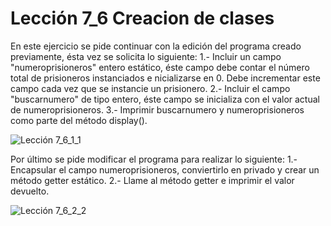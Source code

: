 # Lección 7_6 Creacion de clases

En este ejercicio se pide continuar con la edición del programa creado previamente, ésta vez se solicita lo siguiente:
1.- Incluir un campo "numeroprisioneros" entero estático, éste campo debe contar el número total de prisioneros instanciados e nicializarse en 0. Debe incrementar este campo cada vez que se instancie un prisionero.
2.- Incluir el campo "buscarnumero" de tipo entero, éste campo se inicializa con el valor actual de numeroprisioneros.
3.- Imprimir buscarnumero y numeroprisioneros como parte del método display().

![Lección 7_6_1_1](https://user-images.githubusercontent.com/54320247/68539157-c8381700-0344-11ea-8998-c38d14d8f6f2.jpg)

Por último se pide modificar el programa para realizar lo siguiente:
1.- Encapsular el campo numeroprisioneros, conviertirlo en privado y crear un método getter estático.
2.- Llame al método getter e imprimir el valor devuelto.

![Lección 7_6_2_2](https://user-images.githubusercontent.com/54320247/68539158-c8381700-0344-11ea-839b-f5028e4a9bae.jpg)
